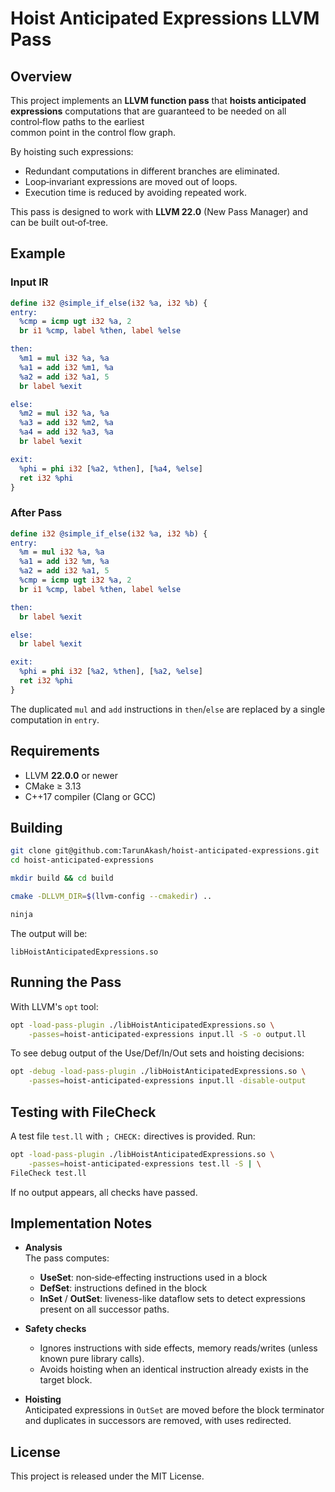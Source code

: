 # Hoist Anticipated Expressions LLVM Pass

## Overview

This project implements an **LLVM function pass** that **hoists anticipated expressions**
computations that are guaranteed to be needed on all control‑flow paths to the earliest  
common point in the control flow graph.  

By hoisting such expressions:
* Redundant computations in different branches are eliminated.
* Loop‑invariant expressions are moved out of loops.
* Execution time is reduced by avoiding repeated work.

This pass is designed to work with **LLVM 22.0** (New Pass Manager) and can be built out‑of‑tree.

## Example

### Input IR
```llvm
define i32 @simple_if_else(i32 %a, i32 %b) {
entry:
  %cmp = icmp ugt i32 %a, 2
  br i1 %cmp, label %then, label %else

then:
  %m1 = mul i32 %a, %a
  %a1 = add i32 %m1, %a
  %a2 = add i32 %a1, 5
  br label %exit

else:
  %m2 = mul i32 %a, %a
  %a3 = add i32 %m2, %a
  %a4 = add i32 %a3, %a
  br label %exit

exit:
  %phi = phi i32 [%a2, %then], [%a4, %else]
  ret i32 %phi
}
```

### After Pass
```llvm
define i32 @simple_if_else(i32 %a, i32 %b) {
entry:
  %m = mul i32 %a, %a
  %a1 = add i32 %m, %a
  %a2 = add i32 %a1, 5
  %cmp = icmp ugt i32 %a, 2
  br i1 %cmp, label %then, label %else

then:
  br label %exit

else:
  br label %exit

exit:
  %phi = phi i32 [%a2, %then], [%a2, %else]
  ret i32 %phi
}
```

The duplicated `mul` and `add` instructions in `then`/`else` are replaced by a single computation in `entry`.

## Requirements

* LLVM **22.0.0** or newer
* CMake ≥ 3.13
* C++17 compiler (Clang or GCC)

## Building

```bash
git clone git@github.com:TarunAkash/hoist-anticipated-expressions.git
cd hoist-anticipated-expressions

mkdir build && cd build

cmake -DLLVM_DIR=$(llvm-config --cmakedir) ..

ninja
```

The output will be:
```
libHoistAnticipatedExpressions.so
```

## Running the Pass

With LLVM's `opt` tool:

```bash
opt -load-pass-plugin ./libHoistAnticipatedExpressions.so \
    -passes=hoist-anticipated-expressions input.ll -S -o output.ll
```

To see debug output of the Use/Def/In/Out sets and hoisting decisions:

```bash
opt -debug -load-pass-plugin ./libHoistAnticipatedExpressions.so \
    -passes=hoist-anticipated-expressions input.ll -disable-output
```

## Testing with FileCheck

A test file `test.ll` with `; CHECK:` directives is provided. Run:

```bash
opt -load-pass-plugin ./libHoistAnticipatedExpressions.so \
    -passes=hoist-anticipated-expressions test.ll -S | \
FileCheck test.ll
```

If no output appears, all checks have passed.

## Implementation Notes

* **Analysis**  
  The pass computes:
  * **UseSet**: non‑side‑effecting instructions used in a block
  * **DefSet**: instructions defined in the block
  * **InSet** / **OutSet**: liveness-like dataflow sets to detect expressions present on all successor paths.

* **Safety checks**  
  * Ignores instructions with side effects, memory reads/writes (unless known pure library calls).
  * Avoids hoisting when an identical instruction already exists in the target block.

* **Hoisting**  
  Anticipated expressions in `OutSet` are moved before the block terminator and duplicates in successors are removed, with uses redirected.

## License

This project is released under the MIT License.

